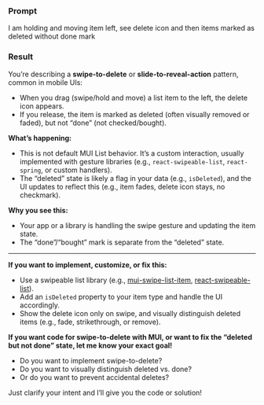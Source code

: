 ### Prompt

I am holding and moving item left, see delete icon and then items marked as deleted without done mark

### Result

You’re describing a **swipe-to-delete** or **slide-to-reveal-action** pattern, common in mobile UIs:

- When you drag (swipe/hold and move) a list item to the left, the delete icon appears.
- If you release, the item is marked as deleted (often visually removed or faded), but not “done” (not checked/bought).

**What’s happening:**
- This is not default MUI List behavior. It’s a custom interaction, usually implemented with gesture libraries (e.g., `react-swipeable-list`, `react-spring`, or custom handlers).
- The “deleted” state is likely a flag in your data (e.g., `isDeleted`), and the UI updates to reflect this (e.g., item fades, delete icon stays, no checkmark).

**Why you see this:**
- Your app or a library is handling the swipe gesture and updating the item state.
- The “done”/“bought” mark is separate from the “deleted” state.

---

**If you want to implement, customize, or fix this:**
- Use a swipeable list library (e.g., [mui-swipe-list-item](https://www.npmjs.com/package/mui-swipe-list-item), [react-swipeable-list](https://sandstreamdev.github.io/react-swipeable-list/)).
- Add an `isDeleted` property to your item type and handle the UI accordingly.
- Show the delete icon only on swipe, and visually distinguish deleted items (e.g., fade, strikethrough, or remove).

**If you want code for swipe-to-delete with MUI, or want to fix the “deleted but not done” state, let me know your exact goal!**  
- Do you want to implement swipe-to-delete?
- Do you want to visually distinguish deleted vs. done?
- Or do you want to prevent accidental deletes?

Just clarify your intent and I’ll give you the code or solution!
